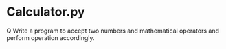 # Calculator.py
Q Write a program to accept two numbers and mathematical operators and perform operation accordingly.
